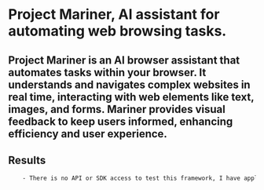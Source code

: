 # Project Mariner, AI assistant for automating web browsing tasks.

## Project Mariner is an AI browser assistant that automates tasks within your browser. It understands and navigates complex websites in real time, interacting with web elements like text, images, and forms. Mariner provides visual feedback to keep users informed, enhancing efficiency and user experience.

## Results

```sh
    - There is no API or SDK access to test this framework, I have applied for the waitlist to join API Beta.
```